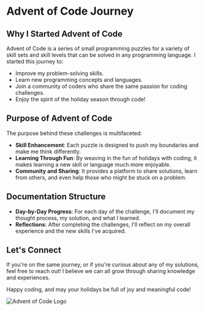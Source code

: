 # Advent of Code Journey

## Why I Started Advent of Code

Advent of Code is a series of small programming puzzles for a variety of skill sets and skill levels that can be solved in any programming language. I started this journey to:

- Improve my problem-solving skills.
- Learn new programming concepts and languages.
- Join a community of coders who share the same passion for coding challenges.
- Enjoy the spirit of the holiday season through code!

## Purpose of Advent of Code

The purpose behind these challenges is multifaceted:

- **Skill Enhancement**: Each puzzle is designed to push my boundaries and make me think differently.
- **Learning Through Fun**: By weaving in the fun of holidays with coding, it makes learning a new skill or language much more enjoyable.
- **Community and Sharing**: It provides a platform to share solutions, learn from others, and even help those who might be stuck on a problem.

## Documentation Structure

- **Day-by-Day Progress**: For each day of the challenge, I'll document my thought process, my solution, and what I learned.
- **Reflections**: After completing the challenges, I'll reflect on my overall experience and the new skills I've acquired.

## Let's Connect

If you're on the same journey, or if you're curious about any of my solutions, feel free to reach out! I believe we can all grow through sharing knowledge and experiences.

Happy coding, and may your holidays be full of joy and meaningful code!

![Advent of Code Logo](https://community.alteryx.com/t5/image/serverpage/image-id/269381iE1288FAEB30E4EDA?v=v2)

